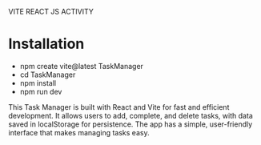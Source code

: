 VITE REACT JS ACTIVITY
# Installation

- npm create vite@latest TaskManager
- cd TaskManager 
- npm install
- npm run dev

 This Task Manager is built with React and Vite for fast and efficient development. It allows users to add, complete, and delete tasks, with data saved in localStorage for persistence. The app has a simple, user-friendly interface that makes managing tasks easy.